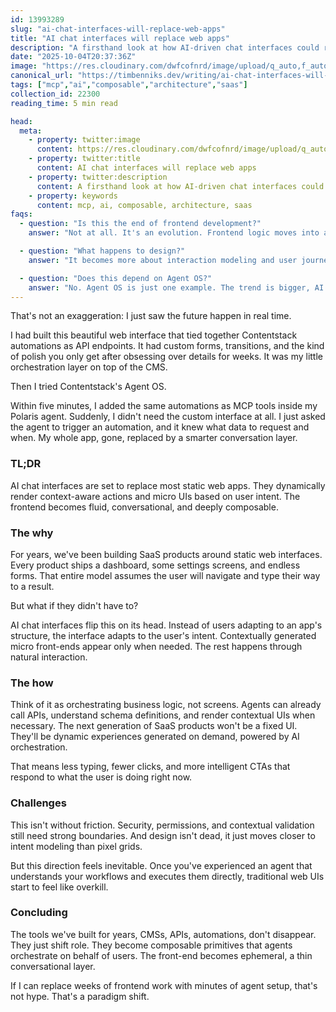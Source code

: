```yaml
---
id: 13993289
slug: "ai-chat-interfaces-will-replace-web-apps"
title: "AI chat interfaces will replace web apps"
description: "A firsthand look at how AI-driven chat interfaces could reshape SaaS and user interaction."
date: "2025-10-04T20:37:36Z"
image: "https://res.cloudinary.com/dwfcofnrd/image/upload/q_auto,f_auto/website/ai-saas.png"
canonical_url: "https://timbenniks.dev/writing/ai-chat-interfaces-will-replace-web-apps"
tags: ["mcp","ai","composable","architecture","saas"]
collection_id: 22300
reading_time: 5 min read

head:
  meta:
    - property: twitter:image
      content: https://res.cloudinary.com/dwfcofnrd/image/upload/q_auto,f_auto/website/ai-saas.png
    - property: twitter:title
      content: AI chat interfaces will replace web apps
    - property: twitter:description
      content: A firsthand look at how AI-driven chat interfaces could reshape SaaS and user interaction.
    - property: keywords
      content: mcp, ai, composable, architecture, saas
faqs:
  - question: "Is this the end of frontend development?"
    answer: "Not at all. It's an evolution. Frontend logic moves into agents that can generate contextual interfaces instead of static ones."

  - question: "What happens to design?"
    answer: "It becomes more about interaction modeling and user journeys than layout grids. The designer's role stays critical, but the tools change."

  - question: "Does this depend on Agent OS?"
    answer: "No. Agent OS is just one example. The trend is bigger, AI orchestration across APIs, automation, and dynamic UI rendering."
---
```


That's not an exaggeration: I just saw the future happen in real time.

I had built this beautiful web interface that tied together Contentstack automations as API endpoints. It had custom forms, transitions, and the kind of polish you only get after obsessing over details for weeks. It was my little orchestration layer on top of the CMS.

Then I tried Contentstack's Agent OS.

Within five minutes, I added the same automations as MCP tools inside my Polaris agent. Suddenly, I didn't need the custom interface at all. I just asked the agent to trigger an automation, and it knew what data to request and when. My whole app, gone, replaced by a smarter conversation layer.

### TL;DR

AI chat interfaces are set to replace most static web apps. They dynamically render context-aware actions and micro UIs based on user intent. The frontend becomes fluid, conversational, and deeply composable.

### The why

For years, we've been building SaaS products around static web interfaces. Every product ships a dashboard, some settings screens, and endless forms. That entire model assumes the user will navigate and type their way to a result.

But what if they didn't have to?

AI chat interfaces flip this on its head. Instead of users adapting to an app's structure, the interface adapts to the user's intent. Contextually generated micro front-ends appear only when needed. The rest happens through natural interaction.

### The how

Think of it as orchestrating business logic, not screens. Agents can already call APIs, understand schema definitions, and render contextual UIs when necessary. The next generation of SaaS products won't be a fixed UI. They'll be dynamic experiences generated on demand, powered by AI orchestration.

That means less typing, fewer clicks, and more intelligent CTAs that respond to what the user is doing right now.

### Challenges

This isn't without friction. Security, permissions, and contextual validation still need strong boundaries. And design isn't dead, it just moves closer to intent modeling than pixel grids.

But this direction feels inevitable. Once you've experienced an agent that understands your workflows and executes them directly, traditional web UIs start to feel like overkill.

### Concluding

The tools we've built for years, CMSs, APIs, automations, don't disappear. They just shift role. They become composable primitives that agents orchestrate on behalf of users. The front-end becomes ephemeral, a thin conversational layer.

If I can replace weeks of frontend work with minutes of agent setup, that's not hype. That's a paradigm shift.
